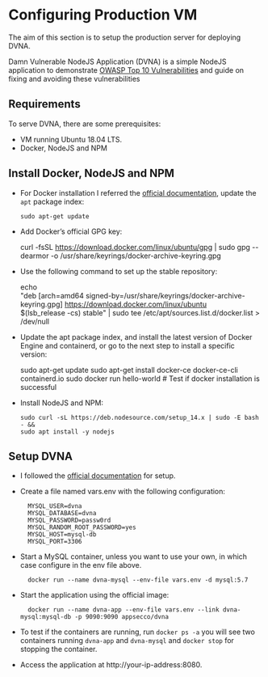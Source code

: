 # Configuring Production VM

The aim of this section is to setup the production server for deploying DVNA.

Damn Vulnerable NodeJS Application (DVNA) is a simple NodeJS application to demonstrate [OWASP Top 10 Vulnerabilities](https://owasp.org/www-project-top-ten/2017/) and guide on fixing and avoiding these vulnerabilities

## Requirements

To serve DVNA, there are some prerequisites:
- VM running Ubuntu 18.04 LTS.
- Docker, NodeJS and NPM
  
## Install Docker, NodeJS and NPM

- For Docker installation I referred the [official documentation](https://docs.docker.com/engine/install/), update the `apt` package index:

      sudo apt-get update

- Add Docker’s official GPG key:

  curl -fsSL https://download.docker.com/linux/ubuntu/gpg | sudo gpg --dearmor -o /usr/share/keyrings/docker-archive-keyring.gpg
  
- Use the following command to set up the stable repository:

  echo \
  "deb [arch=amd64 signed-by=/usr/share/keyrings/docker-archive-keyring.gpg] https://download.docker.com/linux/ubuntu \
  $(lsb_release -cs) stable" | sudo tee /etc/apt/sources.list.d/docker.list > /dev/null

- Update the apt package index, and install the latest version of Docker Engine and containerd, or go to the next step to install a specific version:

  sudo apt-get update
  sudo apt-get install docker-ce docker-ce-cli containerd.io
  sudo docker run hello-world # Test if docker installation is successful 

- Install NodeJS and NPM:

      sudo curl -sL https://deb.nodesource.com/setup_14.x | sudo -E bash - &&
      sudo apt install -y nodejs 

## Setup DVNA

- I followed the [official documentation](https://github.com/appsecco/dvna/blob/master/docs/setup.md) for setup.
- Create a file named vars.env with the following configuration:

        MYSQL_USER=dvna
        MYSQL_DATABASE=dvna
        MYSQL_PASSWORD=passw0rd
        MYSQL_RANDOM_ROOT_PASSWORD=yes
        MYSQL_HOST=mysql-db
        MYSQL_PORT=3306

- Start a MySQL container, unless you want to use your own, in which case configure in the env file above.

        docker run --name dvna-mysql --env-file vars.env -d mysql:5.7

- Start the application using the official image:

        docker run --name dvna-app --env-file vars.env --link dvna-mysql:mysql-db -p 9090:9090 appsecco/dvna

- To test if the containers are running, run `docker ps -a` you will see two containers running `dvna-app` and `dvna-mysql` and `docker stop` for stopping the container.
- Access the application at http://your-ip-address:8080.
  